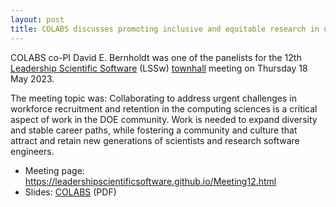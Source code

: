 ```yaml
---
layout: post
title: COLABS discusses promoting inclusive and equitable research in online LSSw townhall meeting
---
```


COLABS co-PI David E. Bernholdt was one of the panelists for the 12th [Leadership Scientific Software](https://leadershipscientificsoftware.github.io/) (LSSw) [townhall](https://leadershipscientificsoftware.github.io/Meeting12.html) meeting on Thursday 18 May 2023.

The meeting topic was: Collaborating to address urgent challenges in workforce recruitment and retention in the computing sciences is a critical aspect of work in the DOE community. Work is needed to expand diversity and stable career paths, while fostering a community and culture that attract and retain new generations of scientists and research software engineers.

<!-- * Registration: <https://exascaleproject.zoomgov.com/meeting/register/vJItduGrqDMpEiSpPgjLeb3IgZsSkw-oZcQ> -->

* Meeting page: <https://leadershipscientificsoftware.github.io/Meeting12.html>
* Slides: [COLABS](/assets/documents/2023-05-18-Townhall-Colabs-pier.pdf) (PDF) 

<!--
\| [all panelists](https://leadershipscientificsoftware.github.io/files/LSSwMeeting12Panel.pdf) (PDF)
* Recording: [whole meeting](https://exascaleproject.zoomgov.com/rec/share/7RqWhiWbxNa2ityV2-WnBHSohuKmOVPBIEuNMDf45M1Zb-D7AkVqzRR8_8g5YCk6.L3d58syFq_ItaaiU?startTime=1682017208000) (Zoom)
-->
